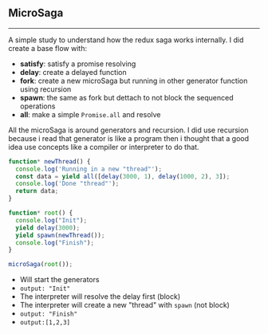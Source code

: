 ## MicroSaga

---

A simple study to understand how the redux saga works internally. I did create a base flow with:

- **satisfy**: satisfy a promise resolving
- **delay**: create a delayed function
- **fork**: create a new microSaga but running in other generator function using recursion
- **spawn**: the same as fork but dettach to not block the sequenced operations
- **all**: make a simple `Promise.all` and resolve

All the microSaga is around generators and recursion. I did use recursion because i read that generator is like a program then i thought that a good idea use concepts like a compiler or interpreter to do that.

```js
function* newThread() {
  console.log('Running in a new "thread"');
  const data = yield all([delay(3000, 1), delay(1000, 2), 3]);
  console.log('Done "thread"');
  return data;
}

function* root() {
  console.log("Init");
  yield delay(3000);
  yield spawn(newThread());
  console.log("Finish");
}

microSaga(root());
```

- Will start the generators
- `output: "Init"`
- The interpreter will resolve the delay first (block)
- The interpreter will create a new "thread" with `spawn`  (not block)
- `output: "Finish"`
- `output:[1,2,3]`
